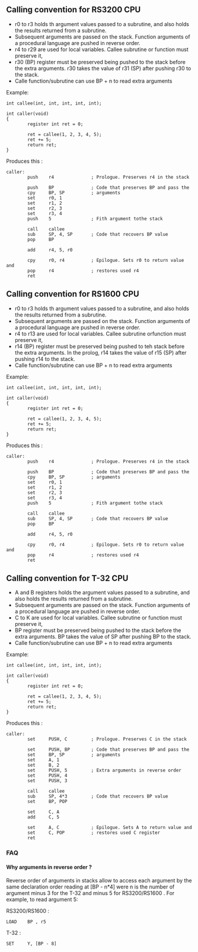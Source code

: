Calling convention for RS3200 CPU
---------------------------------

  - r0 to r3 holds th argument values passed to a subrutine, and also holds the
    results returned from a subrutine.
  - Subsequent arguments are passed on the stack. Function arguments of a
    procedural language are pushed in reverse order.
  - r4 to r29 are used for local variables. Callee subrutine or function must 
    preserve it,
  - r30 (BP) register must be preserved being pushed to the stack before the
    extra arguments. r30 takes the value of r31 (SP) after pushing r30 to the 
    stack.
  - Calle function/subrutine can use BP + n to read extra arguments

Example:

    int callee(int, int, int, int, int);
     
    int caller(void)
    {
            register int ret = 0;
     
            ret = callee(1, 2, 3, 4, 5);
            ret += 5;
            return ret;
    }

Produces this :

    caller:
            push    r4              ; Prologue. Preserves r4 in the stack

            push    BP              ; Code that preserves BP and pass the
            cpy     BP, SP          ; arguments
            set     r0, 1
            set     r1, 2
            set     r2, 3
            set     r3, 4
            push    5               ; Fith argument tothe stack
            
            call    callee           
            sub     SP, 4, SP       ; Code that recovers BP value
            pop     BP
            
            add     r4, 5, r0

            cpy     r0, r4          ; Epilogue. Sets r0 to return value and
            pop     r4              ; restores used r4
            ret



Calling convention for RS1600 CPU
---------------------------------

  - r0 to r3 holds th argument values passed to a subrutine, and also holds the
    results returned from a subrutine.
  - Subsequent arguments are passed on the stack. Function arguments of a
    procedural language are pushed in reverse order.
  - r4 to r13 are used for local variables. Callee subrutine orfunction must 
    preserve it,
  - r14 (BP) register must be preserved being pushed to teh stack before the
    extra arguments. In the prolog, r14 takes the value of r15 (SP) after
    pushing r14 to the stack.
  - Calle function/subrutine can use BP + n to read extra arguments

Example:

    int callee(int, int, int, int, int);
     
    int caller(void)
    {
            register int ret = 0;
     
            ret = callee(1, 2, 3, 4, 5);
            ret += 5;
            return ret;
    }

Produces this :

    caller:
            push    r4              ; Prologue. Preserves r4 in the stack

            push    BP              ; Code that preserves BP and pass the
            cpy     BP, SP          ; arguments
            set     r0, 1
            set     r1, 2
            set     r2, 3
            set     r3, 4
            push    5               ; Fith argument tothe stack
            
            call    callee           
            sub     SP, 4, SP       ; Code that recovers BP value
            pop     BP
            
            add     r4, 5, r0

            cpy     r0, r4          ; Epilogue. Sets r0 to return value and
            pop     r4              ; restores used r4
            ret

Calling convention for T-32 CPU
-------------------------------

  - A and B registers holds the argument values passed to a subrutine, and also 
    holds the results returned from a subrutine.
  - Subsequent arguments are passed on the stack. Function arguments of a
    procedural language are pushed in reverse order.
  - C to K are used for local variables. Callee subrutine or function must 
    preserve it,
  - BP register must be preserved being pushed to the stack before the
    extra arguments. BP takes the value of SP after pushing BP to the 
    stack.
  - Calle function/subrutine can use BP + n to read extra arguments

Example:

    int callee(int, int, int, int, int);
     
    int caller(void)
    {
            register int ret = 0;
     
            ret = callee(1, 2, 3, 4, 5);
            ret += 5;
            return ret;
    }

Produces this :

    caller:
            set     PUSH, C         ; Prologue. Preserves C in the stack

            set     PUSH, BP        ; Code that preserves BP and pass the
            set     BP, SP          ; arguments
            set     A, 1
            set     B, 2
            set     PUSH, 5         ; Extra arguments in reverse order
            set     PUSH, 4
            set     PUSH, 3
            
            call    callee           
            sub     SP, 4*3         ; Code that recovers BP value
            set     BP, POP
            
            set     C, A
            add     C, 5

            set     A, C            ; Epilogue. Sets A to return value and
            set     C, POP          ; restores used C register
            ret


### FAQ

#### Why arguments in reverse order ?
Reverse order of arguments in stacks allow to access each argument by the same declaration order reading at [BP - n*4] were n is the number of argument minus 3 for the T-32 and minus 5 for RS3200/RS1600 . For example, to read argument 5:

RS3200/RS1600 :

    LOAD    BP , r5
    
T-32 :

    SET     Y, [BP - 8]



